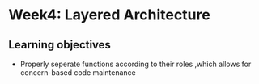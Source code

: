 # Week4: Layered Architecture

## Learning objectives

* Properly seperate functions according to their roles ,which allows for concern-based code maintenance
